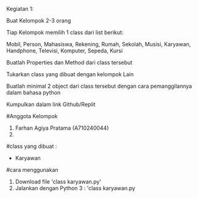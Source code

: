 Kegiatan 1:

Buat Kelompok 2-3 orang

Tiap Kelompok memilih 1 class dari list berikut:

Mobil, Person, Mahasiswa, Rekening, Rumah, Sekolah, Musisi, Karyawan, Handphone, Televisi, Komputer, Sepeda, Kursi

Buatlah Properties dan Method dari class tersebut

Tukarkan class yang dibuat dengan kelompok Lain

Buatlah minimal 2 object dari class tersebut dengan cara pemanggilannya dalam bahasa python

Kumpulkan dalam link Github/Replit

#Anggota Kelompok

1. Farhan Agiya Pratama (A710240044)
2. 
#class yang dibuat :
- Karyawan
  
#cara menggunakan
1. Download file 'class karyawan.py'
2. Jalankan dengan Python 3 : 'class karyawan.py
